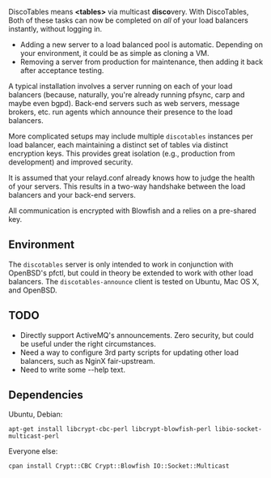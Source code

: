 DiscoTables means **&lt;tables&gt;** via multicast **disco**very. With DiscoTables, Both of these tasks can now be completed on *all* of your load balancers instantly, without logging in.

* Adding a new server to a load balanced pool is automatic. Depending on your environment, it could be as simple as cloning a VM.
* Removing a server from production for maintenance, then adding it back after acceptance testing. 

A typical installation involves a server running on each of your load balancers (because, naturally, you're already running pfsync, carp and maybe even bgpd). Back-end servers such as web servers, message brokers, etc. run agents which announce their presence to the load balancers.

More complicated setups may include multiple `discotables` instances per load balancer, each maintaining a distinct set of tables via distinct encryption keys. This provides great isolation (e.g., production from development) and improved security.

It is assumed that your relayd.conf already knows how to judge the health of your servers. This results in a two-way handshake between the load balancers and your back-end servers.

All communication is encrypted with Blowfish and a relies on a pre-shared key. 

Environment
-----------

The `discotables` server is only intended to work in conjunction with OpenBSD's pfctl, but could in theory be extended to work with other load balancers. The `discotables-announce` client is tested on Ubuntu, Mac OS X, and OpenBSD.

TODO
----

* Directly support ActiveMQ's announcements. Zero security, but could be useful under the right circumstances.
* Need a way to configure 3rd party scripts for updating other load balancers, such as NginX fair-upstream. 
* Need to write some --help text.

Dependencies
------------

Ubuntu, Debian:

`apt-get install libcrypt-cbc-perl libcrypt-blowfish-perl libio-socket-multicast-perl`

Everyone else: 

`cpan install Crypt::CBC Crypt::Blowfish IO::Socket::Multicast`

